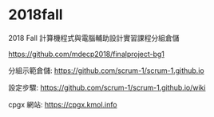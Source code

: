 # 2018fall
2018 Fall 計算機程式與電腦輔助設計實習課程分組倉儲

 https://github.com/mdecp2018/finalproject-bg1
 
分組示範倉儲: https://github.com/scrum-1/scrum-1.github.io

設定步驟: https://github.com/scrum-1/scrum-1.github.io/wiki

cpgx 網站: https://cpgx.kmol.info
